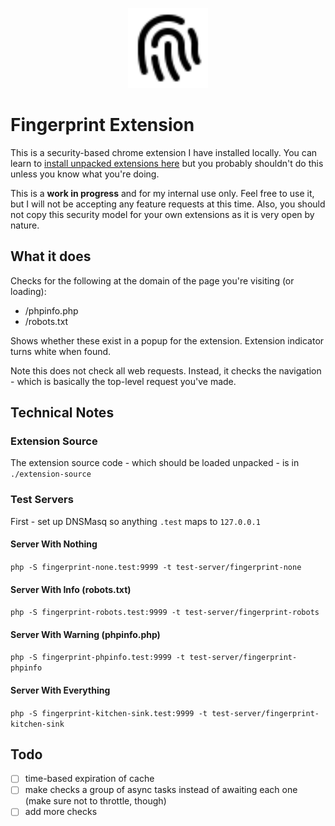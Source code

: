 <p align="center">
    <img width="128" height="128" src="gh-image.svg">
    <h1>Fingerprint Extension</h1>
</p>

This is a security-based chrome extension I have installed locally.  You can learn to [install unpacked extensions here](https://developer.chrome.com/docs/extensions/mv3/getstarted/development-basics/#load-unpacked) but you probably shouldn't do this unless you know what you're doing.

This is a **work in progress** and for my internal use only.  Feel free to use it, but I will not be accepting any feature requests at this time.  Also, you should not copy this security model for your own extensions as it is very open by nature.

## What it does

Checks for the following at the domain of the page you're visiting (or loading):

- /phpinfo.php
- /robots.txt

Shows whether these exist in a popup for the extension.  Extension indicator turns white when found.

Note this does not check all web requests. Instead, it checks the navigation - which is basically the top-level request you've made.

## Technical Notes

### Extension Source

The extension source code - which should be loaded unpacked - is in `./extension-source`

### Test Servers

First - set up DNSMasq so anything `.test` maps to `127.0.0.1`

#### Server With Nothing

`php -S fingerprint-none.test:9999 -t test-server/fingerprint-none`

#### Server With Info (robots.txt)

`php -S fingerprint-robots.test:9999 -t test-server/fingerprint-robots`

#### Server With Warning (phpinfo.php)

`php -S fingerprint-phpinfo.test:9999 -t test-server/fingerprint-phpinfo`

#### Server With Everything

`php -S fingerprint-kitchen-sink.test:9999 -t test-server/fingerprint-kitchen-sink`

## Todo
- [ ] time-based expiration of cache
- [ ] make checks a group of async tasks instead of awaiting each one (make sure not to throttle, though)
- [ ] add more checks
